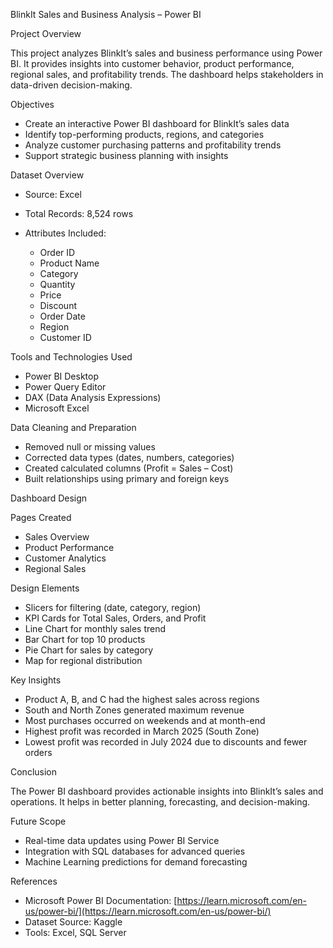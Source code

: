

BlinkIt Sales and Business Analysis – Power BI

Project Overview

This project analyzes BlinkIt’s sales and business performance using Power BI.
It provides insights into customer behavior, product performance, regional sales, and profitability trends.
The dashboard helps stakeholders in data-driven decision-making.


 Objectives

* Create an interactive Power BI dashboard for BlinkIt’s sales data
* Identify top-performing products, regions, and categories
* Analyze customer purchasing patterns and profitability trends
* Support strategic business planning with insights


 Dataset Overview

* Source: Excel
* Total Records: 8,524 rows
* Attributes Included:

  * Order ID
  * Product Name
  * Category
  * Quantity
  * Price
  * Discount
  * Order Date
  * Region
  * Customer ID



 Tools and Technologies Used

* Power BI Desktop
* Power Query Editor
* DAX (Data Analysis Expressions)
* Microsoft Excel



 Data Cleaning and Preparation

* Removed null or missing values
* Corrected data types (dates, numbers, categories)
* Created calculated columns (Profit = Sales – Cost)
* Built relationships using primary and foreign keys



Dashboard Design

Pages Created

* Sales Overview
* Product Performance
* Customer Analytics
* Regional Sales

Design Elements

* Slicers for filtering (date, category, region)
* KPI Cards for Total Sales, Orders, and Profit
* Line Chart for monthly sales trend
* Bar Chart for top 10 products
* Pie Chart for sales by category
* Map for regional distribution


Key Insights

* Product A, B, and C had the highest sales across regions
* South and North Zones generated maximum revenue
* Most purchases occurred on weekends and at month-end
* Highest profit was recorded in March 2025 (South Zone)
* Lowest profit was recorded in July 2024 due to discounts and fewer orders


Conclusion

The Power BI dashboard provides actionable insights into BlinkIt’s sales and operations.
It helps in better planning, forecasting, and decision-making.



Future Scope

* Real-time data updates using Power BI Service
* Integration with SQL databases for advanced queries
* Machine Learning predictions for demand forecasting



 References

* Microsoft Power BI Documentation: [https://learn.microsoft.com/en-us/power-bi/](https://learn.microsoft.com/en-us/power-bi/)
* Dataset Source: Kaggle
* Tools: Excel, SQL Server

